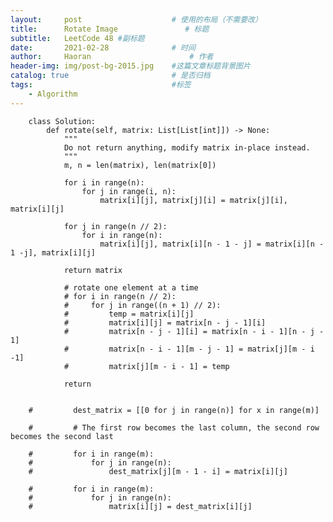 ```yaml
---
layout:     post                    # 使用的布局（不需要改）
title:      Rotate Image               # 标题 
subtitle:   LeetCode 48 #副标题
date:       2021-02-28              # 时间
author:     Haoran                      # 作者
header-img: img/post-bg-2015.jpg    #这篇文章标题背景图片
catalog: true                       # 是否归档
tags:                               #标签
    - Algorithm
---
```



        class Solution:
            def rotate(self, matrix: List[List[int]]) -> None:
                """
                Do not return anything, modify matrix in-place instead.
                """
                m, n = len(matrix), len(matrix[0])
                
                for i in range(n):
                    for j in range(i, n):
                        matrix[i][j], matrix[j][i] = matrix[j][i], matrix[i][j]
                        
                for j in range(n // 2):
                    for i in range(n):
                        matrix[i][j], matrix[i][n - 1 - j] = matrix[i][n - 1 -j], matrix[i][j]
                
                return matrix
                
                # rotate one element at a time
                # for i in range(n // 2):
                #     for j in range((n + 1) // 2):
                #         temp = matrix[i][j]
                #         matrix[i][j] = matrix[n - j - 1][i]
                #         matrix[n - j - 1][i] = matrix[n - i - 1][n - j - 1]
                #         matrix[n - i - 1][m - j - 1] = matrix[j][m - i -1]
                #         matrix[j][m - i - 1] = temp
                
                return
                
                
        #         dest_matrix = [[0 for j in range(n)] for x in range(m)]
                
        #         # The first row becomes the last column, the second row becomes the second last
                
        #         for i in range(m):
        #             for j in range(n):
        #                 dest_matrix[j][m - 1 - i] = matrix[i][j]
                
        #         for i in range(m):
        #             for j in range(n):
        #                 matrix[i][j] = dest_matrix[i][j]
                
